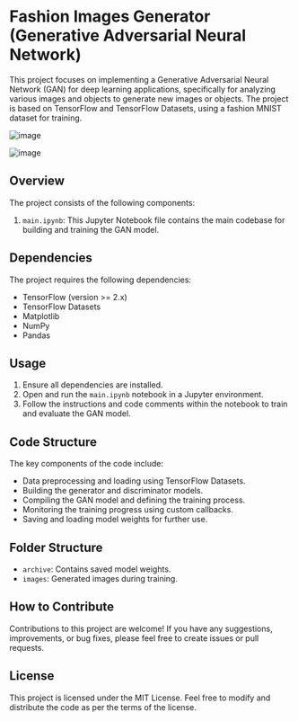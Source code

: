# Fashion Images Generator (Generative Adversarial Neural Network)

This project focuses on implementing a Generative Adversarial Neural Network (GAN) for deep learning applications, specifically for analyzing various images and objects to generate new images or objects. The project is based on TensorFlow and TensorFlow Datasets, using a fashion MNIST dataset for training.

![image](https://github.com/user-attachments/assets/091df104-92be-4db0-8666-567eec4cc102)

![image](https://github.com/user-attachments/assets/4a4f1e1f-2c6b-42c6-b3dc-21021cbba510)

## Overview

The project consists of the following components:

1. `main.ipynb`: This Jupyter Notebook file contains the main codebase for building and training the GAN model.

## Dependencies

The project requires the following dependencies:

- TensorFlow (version >= 2.x)
- TensorFlow Datasets
- Matplotlib
- NumPy
- Pandas

## Usage

1. Ensure all dependencies are installed.
2. Open and run the `main.ipynb` notebook in a Jupyter environment.
3. Follow the instructions and code comments within the notebook to train and evaluate the GAN model.

## Code Structure

The key components of the code include:

- Data preprocessing and loading using TensorFlow Datasets.
- Building the generator and discriminator models.
- Compiling the GAN model and defining the training process.
- Monitoring the training progress using custom callbacks.
- Saving and loading model weights for further use.

## Folder Structure

- `archive`: Contains saved model weights.
- `images`: Generated images during training.

## How to Contribute

Contributions to this project are welcome! If you have any suggestions, improvements, or bug fixes, please feel free to create issues or pull requests.

## License

This project is licensed under the MIT License. Feel free to modify and distribute the code as per the terms of the license.

